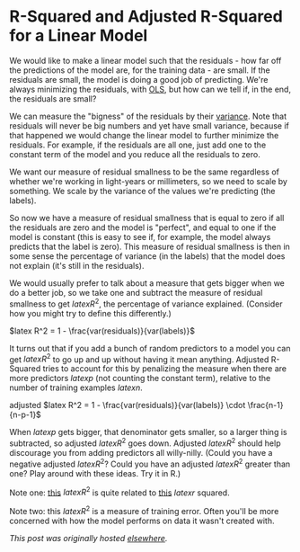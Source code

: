 # R-Squared and Adjusted R-Squared for a Linear Model


We would like to make a linear model such that the residuals - how far off the predictions of the model are, for the training data - are small. If the residuals are small, the model is doing a good job of predicting. We're always minimizing the residuals, with <a href="http://en.wikipedia.org/wiki/Ordinary_least_squares">OLS</a>, but how can we tell if, in the end, the residuals are small?

We can measure the "bigness" of the residuals by their <a href="http://en.wikipedia.org/wiki/Variance">variance</a>. Note that residuals will never be big numbers and yet have small variance, because if that happened we would change the linear model to further minimize the residuals. For example, if the residuals are all one, just add one to the constant term of the model and you reduce all the residuals to zero.

We want our measure of residual smallness to be the same regardless of whether we're working in light-years or millimeters, so we need to scale by something. We scale by the variance of the values we're predicting (the labels).

So now we have a measure of residual smallness that is equal to zero if all the residuals are zero and the model is "perfect", and equal to one if the model is constant (this is easy to see if, for example, the model always predicts that the label is zero). This measure of residual smallness is then in some sense the percentage of variance (in the labels) that the model does not explain (it's still in the residuals).

We would usually prefer to talk about a measure that gets bigger when we do a better job, so we take one and subtract the measure of residual smallness to get $latex R^2$, the percentage of variance explained. (Consider how you might try to define this differently.)

$latex R^2 = 1 - \frac{var(residuals)}{var(labels)}$

It turns out that if you add a bunch of random predictors to a model you can get $latex R^2$ to go up and up without having it mean anything. Adjusted R-Squared tries to account for this by penalizing the measure when there are more predictors $latex p$ (not counting the constant term), relative to the number of training examples $latex n$.

adjusted&#160;$latex R^2 = 1 - \frac{var(residuals)}{var(labels)} \cdot \frac{n-1}{n-p-1}$

When $latex p$ gets bigger, that denominator gets smaller, so a larger thing is subtracted, so adjusted $latex R^2$ goes down. Adjusted $latex R^2$ should help discourage you from adding predictors all willy-nilly. (Could you have a negative adjusted $latex R^2$? Could you have an adjusted $latex R^2$ greater than one? Play around with these ideas. Try it in R.)

Note one: <a href="http://en.wikipedia.org/wiki/Coefficient_of_determination">this</a> $latex R^2$ is quite related to <a href="http://en.wikipedia.org/wiki/Pearson_product-moment_correlation_coefficient">this</a> $latex r$ squared.

Note two: this $latex R^2$ is a measure of training error. Often you'll be more concerned with how the model performs on data it wasn't created with.



*This post was originally hosted [elsewhere](https://planspacedotorg.wordpress.com/2013/06/13/r-squared-and-adjusted-r-squared-for-a-linear-model/).*
